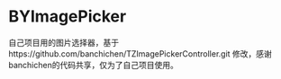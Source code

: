 # BYImagePicker
自己项目用的图片选择器，基于https://github.com/banchichen/TZImagePickerController.git 修改，感谢banchichen的代码共享，仅为了自己项目使用。
